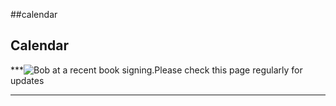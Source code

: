 \#\#calendar

Calendar
--------

***![Bob at a recent book signing.](../content/images/rja_wb2_00001cs.jpg "Bob at a recent book signing.")Please check this page regularly for updates
***
